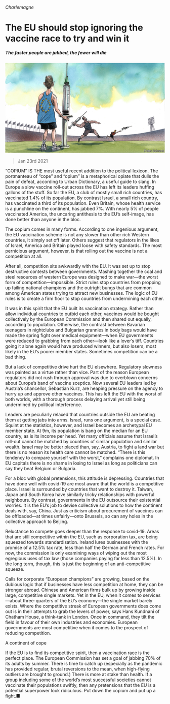 ###### Charlemagne

# The EU should stop ignoring the vaccine race to try and win it 

##### The faster people are jabbed, the fewer will die 

![image](images/20210123_EUD000_0.jpg) 

> Jan 23rd 2021 


“COPIUM” IS THE most useful recent addition to the political lexicon. The portmanteau of “cope” and “opium” is a metaphorical opiate that dulls the pain of defeat, according to Urban Dictionary, a useful guide to slang. In Europe a slow vaccine roll-out across the EU has left its leaders huffing gallons of the stuff. So far the EU, a club of mostly small rich countries, has vaccinated 1.4% of its population. By contrast Israel, a small rich country, has vaccinated a third of its population. Even Britain, whose health service is a punchline on the continent, has jabbed 7%. With nearly 5% of people vaccinated America, the uncaring antithesis to the EU’s self-image, has done better than anyone in the bloc.


The copium comes in many forms. According to one ingenious argument, the EU vaccination scheme is not any slower than other rich Western countries, it simply set off later. Others suggest that regulators in the likes of Israel, America and Britain played loose with safety standards. The most pernicious argument, however, is that rolling out the vaccine is not a competition at all.



After all, competition sits awkwardly with the EU. It was set up to stop destructive contests between governments. Mashing together the coal and steel resources of western Europe was designed to make war—the worst form of competition—impossible. Strict rules stop countries from propping up failing national champions and the outright bungs that are common among American states trying to attract new businesses. The logic of EU rules is to create a firm floor to stop countries from undermining each other.


It was in this spirit that the EU built its vaccination strategy. Rather than allow individual countries to outbid each other, vaccines would be bought collectively by the European Commission and then shared out equally, according to population. Otherwise, the contrast between Bavarian teenagers in nightclubs and Bulgarian grannies in body bags would have made the spring fight over medical equipment—when EU governments were reduced to grabbing from each other—look like a lover’s tiff. Countries going it alone again would have produced winners, but also losers, most likely in the EU’s poorer member states. Sometimes competition can be a bad thing.


But a lack of competitive drive hurt the EU elsewhere. Regulatory slowness was painted as a virtue rather than vice. Part of the reason European regulators did not rush through approval was due to overblown concerns about Europe’s band of vaccine sceptics. Now several EU leaders led by Austria’s chancellor, Sebastian Kurz, are heaping pressure on the agency to hurry up and approve other vaccines. This has left the EU with the worst of both worlds, with a thorough process delaying arrival yet still being undermined by political interference.


Leaders are peculiarly relaxed that countries outside the EU are beating them at getting jabs into arms. Israel, runs one argument, is a special case. Squint at the statistics, however, and Israel becomes an archetypal EU member state. At 9m, its population is bang on the median for an EU country, as is its income per head. Yet many officials assume that Israel’s roll-out cannot be matched by countries of similar population and similar wealth. Israel may be better placed than, say, Austria, to fight a land war but there is no reason its health care cannot be matched. “There is this tendency to compare yourself with the worst,” complains one diplomat. In EU capitals there is no shame in losing to Israel as long as politicians can say they beat Belgium or Bulgaria.


For a bloc with global pretensions, this attitude is depressing. Countries that have done well with covid-19 are most aware that the world is a competitive place. Israel is surrounded by countries that want to destroy it. Taiwan, Japan and South Korea have similarly tricky relationships with powerful neighbours. By contrast, governments in the EU outsource their existential worries. It is the EU’s job to devise collective solutions to how the continent deals with, say, China. Just as criticism about procurement of vaccines can be offloaded—at times unfairly—onto Brussels, so can any holes in the collective approach to Beijing.


Reluctance to compete goes deeper than the response to covid-19. Areas that are still competitive within the EU, such as corporation tax, are being squeezed towards standardisation. Ireland lures businesses with the promise of a 12.5% tax rate, less than half the German and French rates. For now, the commission is only examining ways of wiping out the most egregious uses of tax law (those companies paying far less than 12.5%). In the long term, though, this is just the beginning of an anti-competitive squeeze.


Calls for corporate “European champions” are growing, based on the dubious logic that if businesses have less competition at home, they can be stronger abroad. Chinese and American firms bulk up by growing inside large, competitive single markets. Yet in the EU, when it comes to services—about three-quarters of the EU’s economy—the single market barely exists. Where the competitive streak of European governments does come out is in their attempts to grab the levers of power, says Hans Kundnani of Chatham House, a think-tank in London. Once in command, they tilt the field in favour of their own industries and economies. European governments are most competitive when it comes to the prospect of reducing competition.

A continent of cope


If the EU is to find its competitive spirit, then a vaccination race is the perfect place. The European Commission has set a goal of jabbing 70% of its adults by summer. There is time to catch up (especially as the pandemic has provided regular, brutal reversions to the mean, when high-flying outliers are brought to ground.) There is more at stake than health. If a group including some of the world’s most successful societies cannot vaccinate their populations swiftly, then any pretensions that the EU is a potential superpower look ridiculous. Put down the copium and put up a fight.■

